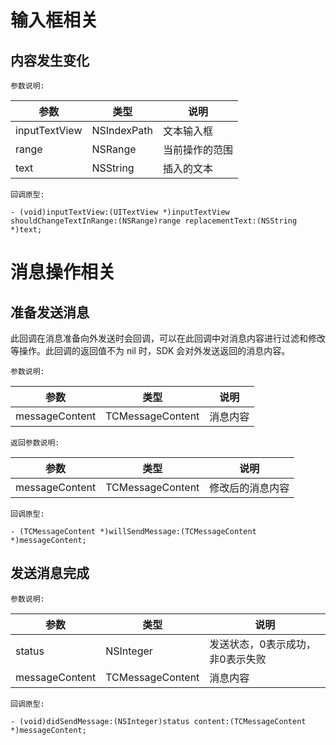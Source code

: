 # 输入框相关

## 内容发生变化

`参数说明:`

| 参数 | 类型 | 说明 |
| - | - | - |
| inputTextView | NSIndexPath | 文本输入框 |
| range | NSRange | 当前操作的范围 |
| text | NSString | 插入的文本 |

`回调原型:`

```objc
- (void)inputTextView:(UITextView *)inputTextView shouldChangeTextInRange:(NSRange)range replacementText:(NSString *)text;
```

# 消息操作相关

## 准备发送消息

此回调在消息准备向外发送时会回调，可以在此回调中对消息内容进行过滤和修改等操作。此回调的返回值不为 nil 时，SDK 会对外发送返回的消息内容。

`参数说明:`

| 参数 | 类型 | 说明 |
| - | - | - |
| messageContent | TCMessageContent | 消息内容 |

`返回参数说明:`

| 参数 | 类型 | 说明 |
| - | - | - |
| messageContent | TCMessageContent | 修改后的消息内容 |

`回调原型:`

```objc
- (TCMessageContent *)willSendMessage:(TCMessageContent *)messageContent;
```

## 发送消息完成

`参数说明:`

| 参数 | 类型 | 说明 |
| - | - | - |
| status | NSInteger | 发送状态，0表示成功，非0表示失败 |
| messageContent | TCMessageContent | 消息内容 |

`回调原型:`

```objc
- (void)didSendMessage:(NSInteger)status content:(TCMessageContent *)messageContent;
```
